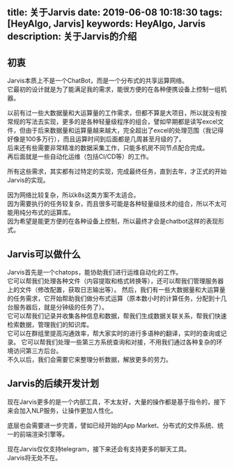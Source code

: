 title: 关于Jarvis
date: 2019-06-08 10:18:30
tags: [HeyAlgo, Jarvis]
keywords: HeyAlgo, Jarvis
description: 关于Jarvis的介绍
---

## 初衷

Jarvis本质上不是一个ChatBot，而是一个分布式的共享运算网络。  
它最初的设计就是为了能满足我的需求，能很方便的在各种便携设备上控制一组机器。  

以前有过一些大数据量和大运算量的工作需求，但都不算是大项目，所以就没有按常规的写法去实现，更多的是各种轻量级程序的组合，譬如早期都是读写excel文件，但由于后来数据量和运算量越来越大，完全超出了excel的处理范围（我记得好像是100多万行），而且运算时间到后面都是几周甚至月级的了。  
后来还有些需要非常精准的数据采集工作，只能多机房不同节点配合完成。  
再后面就是一些自动化运维（包括CI/CD等）的工作。  

所有这些需求，其实都有过特定的实现，完成最终任务，直到去年，才正式的开始Jarvis的实现。  

因为网络比较复杂，所以k8s这类方案不太适合。  
因为需要执行的任务较复杂，而且很多可能是各种轻量级技术的组合，所以不太可能用纯分布式的运算库。  
因为希望是能更方便的在各种设备上控制，所以最终才会是chatbot这样的表现形式。

## Jarvis可以做什么

Jarvis首先是一个chatops，能协助我们进行运维自动化的工作。  
它可以帮我们处理各种文件（内容提取和格式转换等），还可以帮我们管理服务器上的文件（修改配置，获取日志输出等）。
然后，我们有一些大数据量和大运算量的任务需求，它开始帮助我们做分布式运算（原本数小时的计算任务，分配到十几台服务器后，就是分钟级的任务了）。  
它可以帮我们记录并收集各种信息和数据，帮我们生成数据关联关系，帮我们快速检索数据，管理我们的知识库。  
它可以在群组里提高沟通效率，帮大家实时的进行多语种的翻译，实时的查询或记录。
它可以帮我们处理一些第三方系统查询和对接，不用我们通过各种复杂的环境访问第三方后台。  
不久以后，我们会需要它来整理分析数据，解放更多的劳力。

## Jarvis的后续开发计划

现在Jarvis更多的是一个内部工具，不太友好，大量的操作都是基于指令的，接下来会加入NLP服务，让操作更加人性化。

底层也会需要进一步完善，譬如已经开始的App Market、分布式的文件系统、统一的前端渲染引擎等。

现在Jarvis仅仅支持telegram，接下来还会有支持更多的聊天工具。  
Jarvis将无处不在。